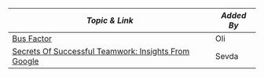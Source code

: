 | **_Topic & Link_** | **_Added By_** |
| -------- | -------- |
|[Bus Factor](https://en.wikipedia.org/wiki/Bus_factor) | Oli 
|[Secrets Of Successful Teamwork: Insights From Google](https://www.youtube.com/watch?v=hHIikHJV9fI)|Sevda|
